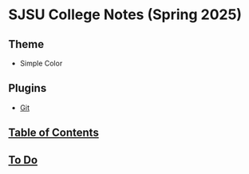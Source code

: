 # SJSU College Notes (Spring 2025)

## Theme
* Simple Color
## Plugins
* [Git](https://github.com/Vinzent03/obsidian-git)
## [Table of Contents](Table%20of%20Contents.md)

## [To Do](To%20Do.md)
